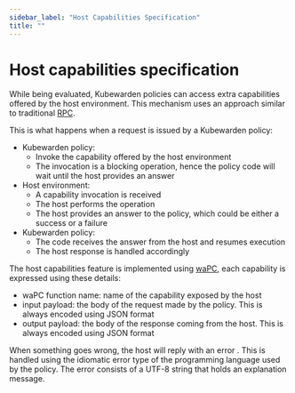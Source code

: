 ```yaml
---
sidebar_label: "Host Capabilities Specification"
title: ""
---
```


# Host capabilities specification

While being evaluated, Kubewarden policies can access extra capabilities offered
by the host environment.
This mechanism uses an approach similar to traditional [RPC](https://en.wikipedia.org/wiki/Remote_procedure_call).

This is what happens when a request is issued by a Kubewarden policy:

* Kubewarden policy:
  * Invoke the capability offered by the host environment
  * The invocation is a blocking operation, hence the policy code will wait until the
  host provides an answer
* Host environment:
  * A capability invocation is received
  * The host performs the operation
  * The host provides an answer to the policy, which could be either a success or a
  failure
* Kubewarden policy:
  * The code receives the answer from the host and resumes execution
  * The host response is handled accordingly


The host capabilities feature is implemented using [waPC](https://wapc.io/),
each capability is expressed using these details:

* waPC function name: name of the capability exposed by the host
* input payload: the body of the request made by the policy. This is always
  encoded using JSON format
* output payload: the body of the response coming from the host. This is
  always encoded using JSON format

When something goes wrong, the host will reply with an error . This is handled
using the idiomatic error type of the programming language used by the policy.
The error consists of a UTF-8 string that holds an explanation message.
